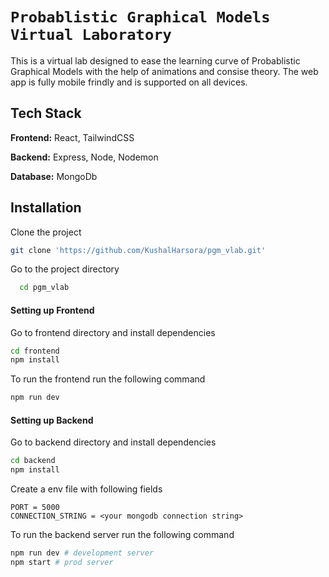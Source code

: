 
# ```Probablistic Graphical Models Virtual Laboratory```

This is a virtual lab designed to ease the learning curve of Probablistic Graphical Models with the help of animations and consise theory. The web app is fully mobile frindly and is supported on all devices.

## Tech Stack

**Frontend:** React, TailwindCSS

**Backend:** Express, Node, Nodemon

**Database:** MongoDb

## Installation

Clone the project

```bash
git clone 'https://github.com/KushalHarsora/pgm_vlab.git'
```

Go to the project directory

```bash
  cd pgm_vlab
```

#### Setting up Frontend

Go to frontend directory and install dependencies

```bash
cd frontend
npm install
```

To run the frontend run the following command

```bash
npm run dev
```

#### Setting up Backend

Go to backend directory and install dependencies

```bash
cd backend
npm install
```
Create a env file with following fields

```env
PORT = 5000
CONNECTION_STRING = <your mongodb connection string>
```

To run the backend server run the following command

```bash
npm run dev # development server
npm start # prod server
```